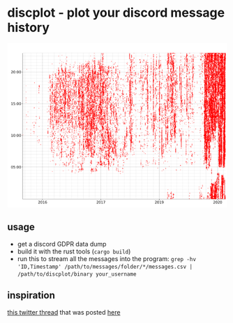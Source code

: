 # discplot - plot your discord message history
![example graph](assets/example.png)

## usage
- get a discord GDPR data dump 
- build it with the rust tools (`cargo build`)
- run this to stream all the messages into the program: `grep -hv 'ID,Timestamp' /path/to/messages/folder/*/messages.csv | /path/to/discplot/binary your_username`

## inspiration
[this twitter thread](https://twitter.com/lunasorcery/status/1334519572330909696) that was posted [here](https://lobste.rs/s/hboeju/decade_irc_usage_visualized)
